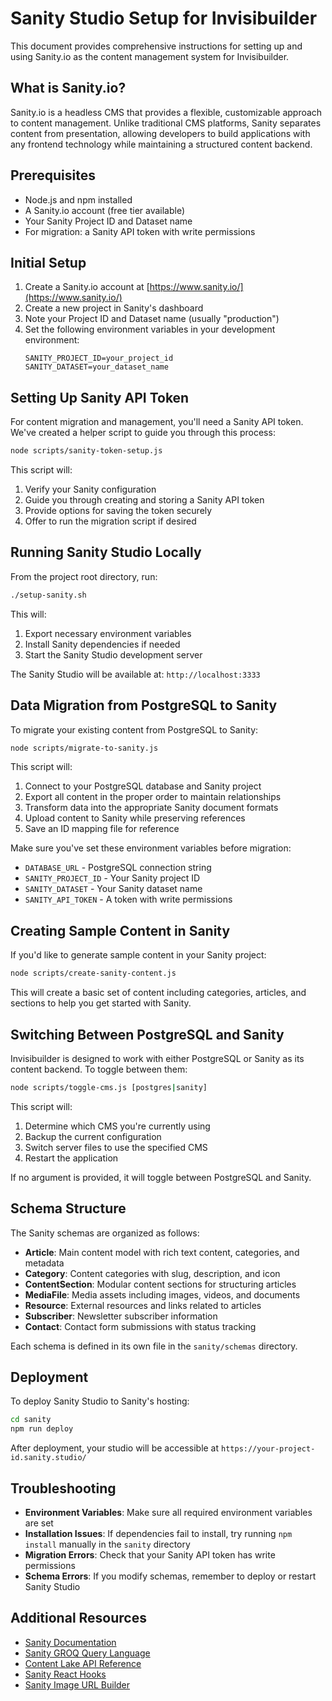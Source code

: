 # Sanity Studio Setup for Invisibuilder

This document provides comprehensive instructions for setting up and using Sanity.io as the content management system for Invisibuilder.

## What is Sanity.io?

Sanity.io is a headless CMS that provides a flexible, customizable approach to content management. Unlike traditional CMS platforms, Sanity separates content from presentation, allowing developers to build applications with any frontend technology while maintaining a structured content backend.

## Prerequisites

- Node.js and npm installed
- A Sanity.io account (free tier available)
- Your Sanity Project ID and Dataset name
- For migration: a Sanity API token with write permissions

## Initial Setup

1. Create a Sanity.io account at [https://www.sanity.io/](https://www.sanity.io/)
2. Create a new project in Sanity's dashboard
3. Note your Project ID and Dataset name (usually "production")
4. Set the following environment variables in your development environment:
   ```
   SANITY_PROJECT_ID=your_project_id
   SANITY_DATASET=your_dataset_name
   ```

## Setting Up Sanity API Token

For content migration and management, you'll need a Sanity API token. We've created a helper script to guide you through this process:

```bash
node scripts/sanity-token-setup.js
```

This script will:
1. Verify your Sanity configuration
2. Guide you through creating and storing a Sanity API token
3. Provide options for saving the token securely
4. Offer to run the migration script if desired

## Running Sanity Studio Locally

From the project root directory, run:

```bash
./setup-sanity.sh
```

This will:
1. Export necessary environment variables
2. Install Sanity dependencies if needed
3. Start the Sanity Studio development server

The Sanity Studio will be available at: `http://localhost:3333`

## Data Migration from PostgreSQL to Sanity

To migrate your existing content from PostgreSQL to Sanity:

```bash
node scripts/migrate-to-sanity.js
```

This script will:
1. Connect to your PostgreSQL database and Sanity project
2. Export all content in the proper order to maintain relationships
3. Transform data into the appropriate Sanity document formats
4. Upload content to Sanity while preserving references
5. Save an ID mapping file for reference

Make sure you've set these environment variables before migration:
- `DATABASE_URL` - PostgreSQL connection string
- `SANITY_PROJECT_ID` - Your Sanity project ID
- `SANITY_DATASET` - Your Sanity dataset name
- `SANITY_API_TOKEN` - A token with write permissions

## Creating Sample Content in Sanity

If you'd like to generate sample content in your Sanity project:

```bash
node scripts/create-sanity-content.js
```

This will create a basic set of content including categories, articles, and sections to help you get started with Sanity.

## Switching Between PostgreSQL and Sanity

Invisibuilder is designed to work with either PostgreSQL or Sanity as its content backend. To toggle between them:

```bash
node scripts/toggle-cms.js [postgres|sanity]
```

This script will:
1. Determine which CMS you're currently using
2. Backup the current configuration
3. Switch server files to use the specified CMS
4. Restart the application

If no argument is provided, it will toggle between PostgreSQL and Sanity.

## Schema Structure

The Sanity schemas are organized as follows:

- **Article**: Main content model with rich text content, categories, and metadata
- **Category**: Content categories with slug, description, and icon
- **ContentSection**: Modular content sections for structuring articles
- **MediaFile**: Media assets including images, videos, and documents
- **Resource**: External resources and links related to articles
- **Subscriber**: Newsletter subscriber information
- **Contact**: Contact form submissions with status tracking

Each schema is defined in its own file in the `sanity/schemas` directory.

## Deployment

To deploy Sanity Studio to Sanity's hosting:

```bash
cd sanity
npm run deploy
```

After deployment, your studio will be accessible at `https://your-project-id.sanity.studio/`

## Troubleshooting

- **Environment Variables**: Make sure all required environment variables are set
- **Installation Issues**: If dependencies fail to install, try running `npm install` manually in the `sanity` directory
- **Migration Errors**: Check that your Sanity API token has write permissions
- **Schema Errors**: If you modify schemas, remember to deploy or restart Sanity Studio

## Additional Resources

- [Sanity Documentation](https://www.sanity.io/docs)
- [Sanity GROQ Query Language](https://www.sanity.io/docs/groq)
- [Content Lake API Reference](https://www.sanity.io/docs/content-lake-api-rest)
- [Sanity React Hooks](https://www.sanity.io/docs/react-hooks)
- [Sanity Image URL Builder](https://www.sanity.io/docs/image-url)